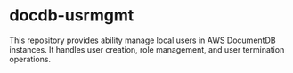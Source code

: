 # docdb-usrmgmt
This repository provides ability manage local users in AWS DocumentDB instances. It handles user creation, role management, and user termination operations.

